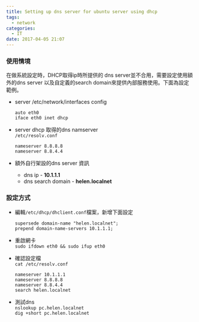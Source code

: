 ```yaml
---
title: Setting up dns server for ubuntu server using dhcp
tags:
  - network
categories:
  - IT
date: 2017-04-05 21:07
---
```


### 使用情境  
在做系統設定時，DHCP取得ip時所提供的 dns server並不合用，需要設定使用額外的dns server 以及自定義的search domain來提供內部服務使用。下面為設定範例。  

- server /etc/network/interfaces config  
  
  ```  
  auto eth0  
  iface eth0 inet dhcp  
  ```  
  
- server dhcp 取得的dns namserver  
  `/etc/resolv.conf`  
  
  ```  
  nameserver 8.8.8.8  
  nameserver 8.8.4.4  
  ```  
  
- 額外自行架設的dns server 資訊  
  - dns ip - **10.1.1.1**  
  - dns search domain - **helen.localnet**  

### 設定方式  
- 編輯`/etc/dhcp/dhclient.conf`檔案，新增下面設定  
  
  ```
  supersede domain-name "helen.localnet";
  prepend domain-name-servers 10.1.1.1;
  ```
  
- 重啟網卡  
  `sudo ifdown eth0 && sudo ifup eth0`  
  
- 確認設定檔  
  `cat /etc/resolv.conf`  
  
  ```
  nameserver 10.1.1.1
  nameserver 8.8.8.8
  nameserver 8.8.4.4
  search helen.localnet
  ```  
  
- 測試dns   
  `nslookup pc.helen.localnet`  
  `dig +short pc.helen.localnet`  

